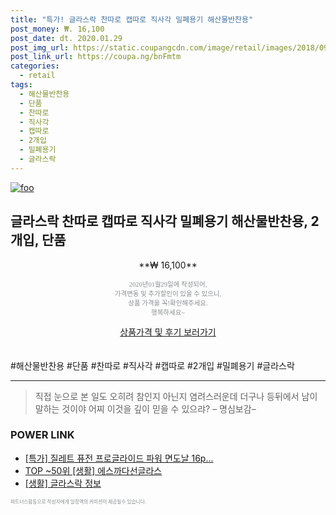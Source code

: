 ```yaml
--- 
title: "특가! 글라스락 찬따로 캡따로 직사각 밀폐용기 해산물반찬용" 
post_money: ₩. 16,100 
post_date: dt. 2020.01.29 
post_img_url: https://static.coupangcdn.com/image/retail/images/2018/09/06/12/5/ef902096-cbc4-4045-8279-57d7f5474cfa.jpg 
post_link_url: https://coupa.ng/bnFmtm 
categories: 
  - retail 
tags: 
  - 해산물반찬용 
  - 단품 
  - 찬따로 
  - 직사각 
  - 캡따로 
  - 2개입 
  - 밀폐용기 
  - 글라스락 
--- 
```

[![foo](https://static.coupangcdn.com/image/retail/images/2018/09/06/12/5/ef902096-cbc4-4045-8279-57d7f5474cfa.jpg)](https://coupa.ng/bnFmtm) 

## 글라스락 찬따로 캡따로 직사각 밀폐용기 해산물반찬용, 2개입, 단품 
<p style="text-align: center;">**₩ 16,100**</p> 
<p style="text-align: center;"><span style="color: #898c8f; font-family: Georgia,Times,serif; font-size: 0.75em;">2020년01월29일에 작성되어, <br>가격변동 및 추가할인이 있을 수 있으니,<br> 상품 가격을 꼭!확인해주세요.<br>행복하세요~</span> 
</p>	 
<div markdown="0" style="text-align: center;"><a href="https://coupa.ng/bnFmtm" class="btn btn--success">상품가격 및 후기 보러가기</a></div> 
<br><br> 
  #해산물반찬용 #단품 #찬따로 #직사각 #캡따로 #2개입 #밀폐용기 #글라스락 
<hr> 

> 직접 눈으로 본 일도 오히려 참인지 아닌지 염려스러운데 더구나 등뒤에서 남이 말하는 것이야 어찌 이것을 깊이 믿을 수 있으랴? – 명심보감–  


### POWER LINK

* <a href="https://blog.naver.com/an0733/221785996174" target="_blank">[특가] 질레트 퓨전 프로글라이드 파워 면도날 16p...</a>
* <a href="https://blog.naver.com/fasyy4321/221781929866" target="_blank"> TOP ~50위 [생활] 에스까다선글라스</a>
* <a href="https://blog.naver.com/sakai111/221767227517" target="_blank"> [생활] 글라스락 정보 </a>

<span style="color: #898c8f; font-family: Georgia,Times,serif; font-size: 0.55em;">파트너스활동으로 작성자에게 일정액의 커미션이 제공될수 있습니다.</span> 
